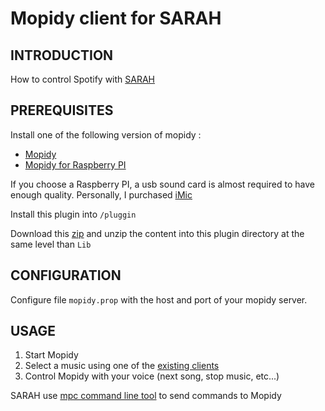 Mopidy client for SARAH
==========================

INTRODUCTION
------------

How to control Spotify with [SARAH](http://encausse.wordpress.com/s-a-r-a-h/s-a-r-a-h-documentation/)

PREREQUISITES
-------------

Install one of the following version of mopidy :

- [Mopidy](https://github.com/mopidy/mopidy)
- [Mopidy for Raspberry PI](https://github.com/woutervanwijk/Pi-MusicBox)

If you choose a Raspberry PI, a usb sound card is almost required to have enough quality.
Personally, I purchased [iMic](http://store.griffintechnology.com/catalog/product/view/_ignore_category/1/id/623/s/imic/)

Install this plugin into `/pluggin`

Download this [zip](https://docs.google.com/file/d/0B9GNu6yI-oQkMGxWUFFCckptMzQ/edit?usp=sharing) and unzip the content into this plugin directory at the same level than `Lib`


CONFIGURATION
-------------

Configure file `mopidy.prop` with the host and port of your mopidy server.

USAGE
-----

1. Start Mopidy
2. Select a music using one of the [existing clients](http://mpd.wikia.com/wiki/Clients)
3. Control Mopidy with your voice (next song, stop music, etc...)

SARAH use [mpc command line tool](http://mpd.wikia.com/wiki/Client:Mpc) to send commands to Mopidy
